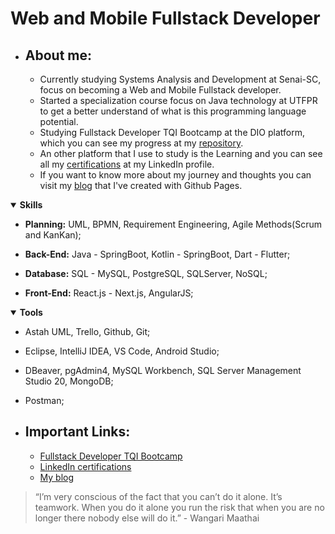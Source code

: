# Web and Mobile Fullstack Developer
   - ## About me:
     - Currently studying Systems Analysis and Development at Senai-SC, focus on becoming a Web and Mobile Fullstack developer.
     - Started a specialization course focus on Java technology at UTFPR to get a better understand of what is this programming language potential.
     - Studying Fullstack Developer TQI Bootcamp at the DIO platform, which you can see my progress at my [repository](#repository).
     - An other platform that I use to study is the Learning and you can see all my [certifications](#inCertifications) at my LinkedIn profile.
     - If you want to know more about my journey and thoughts you can visit my [blog](#github_pages) that I've created with Github Pages.  

<details open>
   <summary><strong>Skills</strong></summary>  
   
   - <strong>Planning:</strong> UML, BPMN, Requirement Engineering, Agile Methods(Scrum and KanKan);  
   
   - <strong>Back-End:</strong> Java - SpringBoot, Kotlin  - SpringBoot, Dart - Flutter;  
   
   - <strong>Database:</strong> SQL - MySQL, PostgreSQL, SQLServer, NoSQL;  
   
   - <strong>Front-End:</strong> React.js - Next.js, AngularJS;
</details>
<details open>
   <summary><strong>Tools</strong></summary>  

   - Astah UML, Trello, Github, Git;  
   
   - Eclipse, IntelliJ IDEA, VS Code, Android Studio;  
   
   - DBeaver, pgAdmin4, MySQL Workbench, SQL Server Management Studio 20, MongoDB;  
   
   - Postman;
</details>

   - ## Important Links:
     - <a name="repository" href="https://github.com/Moura196/dio-desafio-github/tree/main/1%C2%BA%20Bootcamp%20FQI%20Fullstack%20Developer">Fullstack Developer TQI Bootcamp<a>
     - <a name="inCertifications" href="https://www.linkedin.com/in/gabrielmoura96/details/certifications/">LinkedIn certifications</a>
     - <a name="github_pages" href="https://moura196.github.io/Moura196/">My blog</a>

> “I’m very conscious of the fact that you can’t do it alone. It’s teamwork. When you do it alone you run the risk that when you are no longer there nobody else will do it.” - Wangari Maathai

<!-- 
Structure of my readme:
   - About me: your work and interests
   - Skills
   - Tools
   - Contributions you're proud of, and context about those contributions
   - Guidance for getting help in communities where you're involved

<details open>

<summary>Tips for collapsed sections</summary>

### You can add a header

You can add text within a collapsed section.

You can add an image or a code block, too.

```ruby
   puts "Hello World"
```

</details> -->
